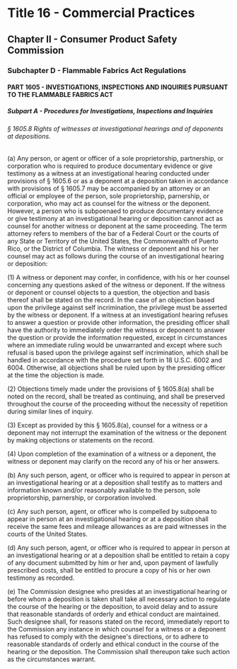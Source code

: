 
# Title 16 - Commercial Practices
## Chapter II - Consumer Product Safety Commission
### Subchapter D - Flammable Fabrics Act Regulations
#### PART 1605 - INVESTIGATIONS, INSPECTIONS AND INQUIRIES PURSUANT TO THE FLAMMABLE FABRICS ACT
##### Subpart A - Procedures for Investigations, Inspections and Inquiries
###### § 1605.8 Rights of witnesses at investigational hearings and of deponents at depositions.

(a) Any person, or agent or officer of a sole proprietorship, partnership, or corporation who is required to produce documentary evidence or give testimony as a witness at an investigational hearing conducted under provisions of § 1605.6 or as a deponent at a deposition taken in accordance with provisions of § 1605.7 may be accompanied by an attorney or an official or employee of the person, sole proprietorship, parnership, or corporation, who may act as counsel for the witness or the deponent. However, a person who is subpoenaed to produce documentary evidence or give testimony at an investigational hearing or deposition cannot act as counsel for another witness or deponent at the same proceeding. The term attorney refers to members of the bar of a Federal Court or the courts of any State or Territory of the United States, the Commonwealth of Puerto Rico, or the District of Columbia. The witness or deponent and his or her counsel may act as follows during the course of an investigational hearing or deposition:

(1) A witness or deponent may confer, in confidence, with his or her counsel concerning any questions asked of the witness or deponent. If the witness or deponent or counsel objects to a question, the objection and basis thereof shall be stated on the record. In the case of an objection based upon the privilege against self incrimination, the privilege must be asserted by the witness or deponent. If a witness at an investigationl hearing refuses to answer a question or provide other information, the presiding officer shall have the authority to immediately order the witness or deponent to answer the question or provide the information requested, except in circumstances where an immediate ruling would be unwarranted and except where such refusal is based upon the privilege against self incrimination, which shall be handled in accordance with the procedure set forth in 18 U.S.C. 6002 and 6004. Otherwise, all objections shall be ruled upon by the presiding officer at the time the objection is made.

(2) Objections timely made under the provisions of § 1605.8(a) shall be noted on the record, shall be treated as continuing, and shall be preserved throughout the course of the proceeding without the necessity of repetition during similar lines of inquiry.

(3) Except as provided by this § 1605.8(a), counsel for a witness or a deponent may not interrupt the examination of the witness or the deponent by making objections or statements on the record.

(4) Upon completion of the examination of a witness or a deponent, the witness or deponent may clarify on the record any of his or her answers.

(b) Any such person, agent, or officer who is required to appear in person at an investigational hearing or at a deposition shall testify as to matters and information known and/or reasonably available to the person, sole proprietorship, parnership, or corporation involved.

(c) Any such person, agent, or officer who is compelled by subpoena to appear in person at an investigational hearing or at a deposition shall receive the same fees and mileage allowances as are paid witnesses in the courts of the United States.

(d) Any such person, agent, or officer who is required to appear in person at an investigational hearing or at a deposition shall be entitled to retain a copy of any document submitted by him or her and, upon payment of lawfully prescribed costs, shall be entitled to procure a copy of his or her own testimony as recorded.

(e) The Commission designee who presides at an investigational hearing or before whom a deposition is taken shall take all necessary action to regulate the course of the hearing or the deposition, to avoid delay and to assure that reasonable standards of orderly and ethical conduct are maintained. Such designee shall, for reasons stated on the record, immediately report to the Commission any instance in which counsel for a witness or a deponent has refused to comply with the designee's directions, or to adhere to reasonable standards of orderly and ethical conduct in the course of the hearing or the deposition. The Commission shall thereupon take such action as the circumstances warrant.
